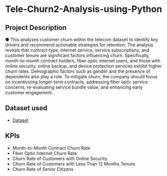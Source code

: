 # Tele-Churn2-Analysis-using-Python
## Project Description


●	This analyzes customer churn within the telecom dataset to identify key drivers and recommend actionable strategies for retention. The analysis reveals that contract type, internet service, service subscriptions, and customer tenure are significant factors influencing churn. Specifically, month-to-month contract holders, fiber optic internet users, and those with online security, online backup, and device protection services exhibit higher churn rates. Demographic factors such as gender and the presence of dependents also play a role. To mitigate churn, the company should focus on incentivizing longer-term contracts, addressing fiber optic service concerns, re-evaluating service bundle value, and enhancing early customer engagement.

## Dataset used
- <a href="https://github.com/Ujjwalthakur018/Tele-Churn2-Analysis-using-Python/blob/main/Customer%20Churn.csv">Dataset</a>

## KPIs
- Month-to-Month Contract Churn Rate
- Fiber Optic Internet Churn Rate
- Churn Rate of Customers with Online Security
- Churn Rate of Customers with Less Than 12 Months Tenure
- Churn Rate of Senior Citizens
